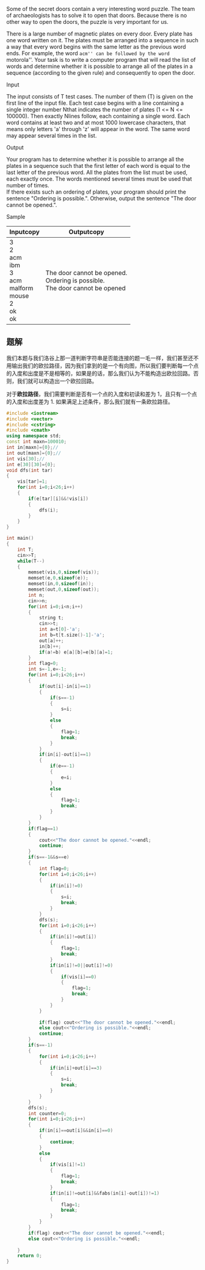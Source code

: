 Some of the secret doors contain a very interesting word puzzle. The team of archaeologists has to solve it to open that doors. Because there is no other way to open the doors, the puzzle is very important for us.  
  
There is a large number of magnetic plates on every door. Every plate has one word written on it. The plates must be arranged into a sequence in such a way that every word begins with the same letter as the previous word ends. For example, the word ``acm'' can be followed by the word ``motorola''. Your task is to write a computer program that will read the list of words and determine whether it is possible to arrange all of the plates in a sequence (according to the given rule) and consequently to open the door.  

Input

The input consists of T test cases. The number of them (T) is given on the first line of the input file. Each test case begins with a line containing a single integer number Nthat indicates the number of plates (1 <= N <= 100000). Then exactly Nlines follow, each containing a single word. Each word contains at least two and at most 1000 lowercase characters, that means only letters 'a' through 'z' will appear in the word. The same word may appear several times in the list.  

Output

Your program has to determine whether it is possible to arrange all the plates in a sequence such that the first letter of each word is equal to the last letter of the previous word. All the plates from the list must be used, each exactly once. The words mentioned several times must be used that number of times.  
If there exists such an ordering of plates, your program should print the sentence "Ordering is possible.". Otherwise, output the sentence "The door cannot be opened.".  

Sample

|Inputcopy|Outputcopy|
|---|---|
|3<br>2<br>acm<br>ibm<br>3<br>acm<br>malform<br>mouse<br>2<br>ok<br>ok|The door cannot be opened.<br>Ordering is possible.<br>The door cannot be opened|


## 题解
我们本题与我们洛谷上那一道判断字符串是否能连接的题一毛一样，我们甚至还不用输出我们的欧拉路径，因为我们拿到的是一个有向图，所以我们要判断每一个点的入度和出度是不是相等的，如果是的话，那么我们认为不能构造出欧拉回路。否则，我们就可以构造出一个欧拉回路。

对于**欧拉路径**，我们需要判断是否有一个点的入度和初读和差为 1，且只有一个点的入度和出度差为 1. 如果满足上述条件，那么我们就有一条欧拉路径。

```cpp
#include <iostream>
#include <vector>
#include <cstring>
#include <cmath>
using namespace std;
const int maxn=100010;
int in[maxn]={0};//
int out[maxn]={0};//
int vis[30];//
int e[30][30]={0};
void dfs(int tar)
{
	vis[tar]=1;
	for(int i=0;i<26;i++)
	{
		if(e[tar][i]&&!vis[i])
		{
			dfs(i);
		}
	}
}

int main()
{
	int T;
	cin>>T;
	while(T--)
	{
		memset(vis,0,sizeof(vis));
		memset(e,0,sizeof(e));
		memset(in,0,sizeof(in));
		memset(out,0,sizeof(out));
		int n;
		cin>>n;
		for(int i=0;i<n;i++)
		{
			string t;
			cin>>t;
			int a=t[0]-'a';
			int b=t[t.size()-1]-'a';
			out[a]++;
			in[b]++;
			if(a!=b) e[a][b]=e[b][a]=1;
		}
		int flag=0;
		int s=-1,e=-1;
		for(int i=0;i<26;i++)
		{
			if(out[i]-in[i]==1)
			{
				if(s==-1)
				{
					s=i;
				}
				else
				{
					flag=1;
					break;
				}
			}
			if(in[i]-out[i]==1)
			{
				if(e==-1)
				{
					e=i;
				}
				else
				{
					flag=1;
					break;
				}
			}
		}
		if(flag==1)
		{
			cout<<"The door cannot be opened."<<endl;
			continue;
		}
		if(s==-1&&s==e)
		{
			int flag=0;
			for(int i=0;i<26;i++)
			{
				if(in[i]!=0)
				{
					s=i;
					break;
				}
			}
			dfs(s);
			for(int i=0;i<26;i++) 
			{
				if(in[i]!=out[i])
				{
					flag=1; 
					break;
				}
				if(in[i]!=0||out[i]!=0)
				{
					if(vis[i]==0)
					{
						flag=1;
						break;
					}
				}
			}
			
			if(flag) cout<<"The door cannot be opened."<<endl;
			else cout<<"Ordering is possible."<<endl;
			continue;
		}
		if(s==-1)
		{
			for(int i=0;i<26;i++)
			{
				if(in[i]+out[i]==3)
				{
					s=i;
					break;
				}
			}
		}
		dfs(s);
		int counter=0;
		for(int i=0;i<26;i++)
		{
			if(in[i]==out[i]&&in[i]==0)
			{
				continue;
			}
			else
			{
				if(vis[i]!=1)
				{
					flag=1;
					break;
				}
				if(in[i]!=out[i]&&fabs(in[i]-out[i])!=1)
				{
					flag=1;
					break;
				}
			}
		}
		if(flag) cout<<"The door cannot be opened."<<endl;
		else cout<<"Ordering is possible."<<endl;
		
	}
	return 0;
}

```